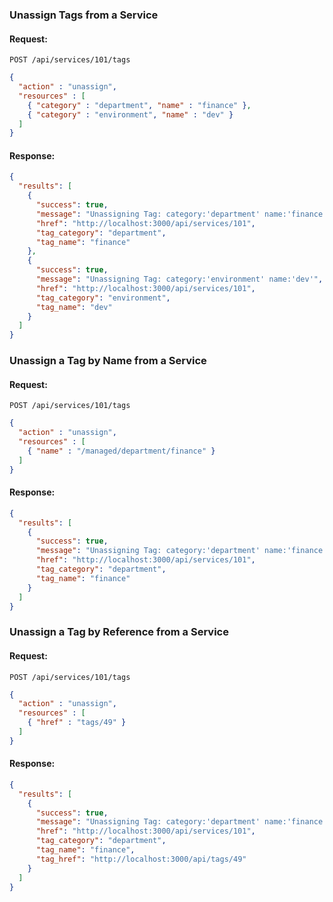 ---
---

### Unassign Tags from a Service

#### Request:

    POST /api/services/101/tags

``` json
{
  "action" : "unassign",
  "resources" : [
    { "category" : "department", "name" : "finance" },
    { "category" : "environment", "name" : "dev" }
  ]
}
```

#### Response:

``` json
{
  "results": [
    {
      "success": true,
      "message": "Unassigning Tag: category:'department' name:'finance'",
      "href": "http://localhost:3000/api/services/101",
      "tag_category": "department",
      "tag_name": "finance"
    },
    {
      "success": true,
      "message": "Unassigning Tag: category:'environment' name:'dev'",
      "href": "http://localhost:3000/api/services/101",
      "tag_category": "environment",
      "tag_name": "dev"
    }
  ]
}
```

### Unassign a Tag by Name from a Service

#### Request:

    POST /api/services/101/tags

``` json
{
  "action" : "unassign",
  "resources" : [
    { "name" : "/managed/department/finance" }
  ]
}
```

#### Response:

``` json
{
  "results": [
    {
      "success": true,
      "message": "Unassigning Tag: category:'department' name:'finance'",
      "href": "http://localhost:3000/api/services/101",
      "tag_category": "department",
      "tag_name": "finance"
    }
  ]
}
```

### Unassign a Tag by Reference from a Service

#### Request:

    POST /api/services/101/tags

``` json
{
  "action" : "unassign",
  "resources" : [
    { "href" : "tags/49" }
  ]
}
```

#### Response:

``` json
{
  "results": [
    {
      "success": true,
      "message": "Unassigning Tag: category:'department' name:'finance'",
      "href": "http://localhost:3000/api/services/101",
      "tag_category": "department",
      "tag_name": "finance",
      "tag_href": "http://localhost:3000/api/tags/49"
    }
  ]
}
```
